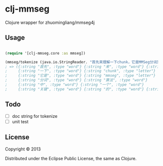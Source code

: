 # clj-mmseg

Clojure wrapper for zhuomingliang/mmseg4j

## Usage

```clojure

(require '[clj-mmseg.core :as mmseg])

(mmseg/tokenize (java.io.StringReader. "首先来理解一下chunk，它是MMSeg分词算法中一个关键的概念。") :complex)
; => ({:string "首先", :type "word"} {:string "来", :type "word"} {:string "理解", :type "word"}
;     {:string "一下", :type "word"} {:string "chunk", :type "letter"}
;     {:string "它是", :type "word"} {:string "mmseg", :type "letter"} 
;     {:string "分词", :type "word"} {:string "算法", :type "word"}
;     {:string "中", :type "word"} {:string "一个", :type "word"}
;     {:string "关键", :type "word"} {:string "的", :type "word"} {:string "概念", :type "word"})

```

## Todo
- [ ] doc string for tokenize
- [ ] unit test

## License

Copyright © 2013 

Distributed under the Eclipse Public License, the same as Clojure.
